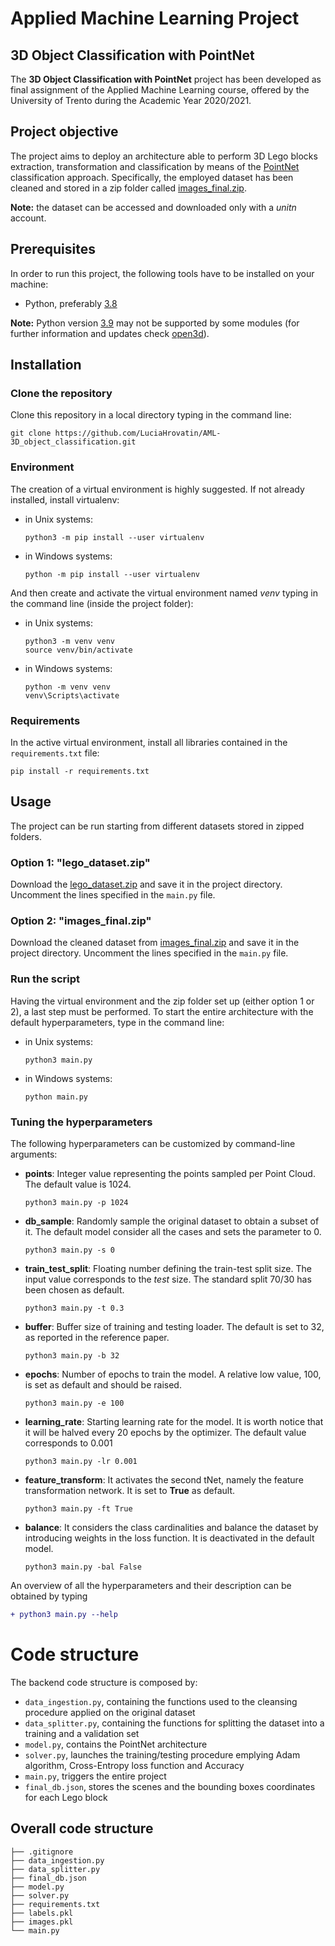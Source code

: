 # Applied Machine Learning Project
## 3D Object Classification with PointNet

The **3D Object Classification with PointNet** project has been developed as final assignment of the Applied Machine Learning course, offered by the University of Trento during the Academic Year 2020/2021.

## Project objective 
The project aims to deploy an architecture able to perform 3D Lego blocks extraction, transformation and classification by means of the [PointNet](https://arxiv.org/abs/1612.00593) classification approach. Specifically, the employed dataset has been cleaned and stored in a zip folder called [images_final.zip](https://drive.google.com/file/d/10B4uLcfnGG-srzVUV8F2Lq3v_a9kPoz1/view?usp=sharing).  

**Note:** the dataset can be accessed and downloaded only with a *unitn* account.  

## Prerequisites 

In order to run this project, the following tools have to be installed on your machine: 
- Python, preferably [3.8](https://www.python.org/downloads/release/python-380/) 

**Note:** Python version [3.9](https://www.python.org/downloads/release/python-390/) may not be supported by some modules (for further information and updates check [open3d](http://www.open3d.org/docs/latest/getting_started.html)).   

## Installation 

### Clone the repository 

Clone this repository in a local directory typing in the command line: 

```
git clone https://github.com/LuciaHrovatin/AML-3D_object_classification.git
```

### Environment 
The creation of a virtual environment is highly suggested. If not already installed, install virtualenv:

- in Unix systems:
    ```
    python3 -m pip install --user virtualenv
    ```

- in Windows systems:
    ```
    python -m pip install --user virtualenv
    ```

And then create and activate the virtual environment named *venv* typing in the command line (inside the project folder): 

- in Unix systems:
    ```
    python3 -m venv venv
    source venv/bin/activate
    ```

- in Windows systems:
    ```
    python -m venv venv
    venv\Scripts\activate
    ```

### Requirements 

In the active virtual environment, install all libraries contained in the `requirements.txt` file:

```
pip install -r requirements.txt
```

## Usage 
The project can be run starting from different datasets stored in zipped folders. 

### Option 1: "lego_dataset.zip"  
Download the [lego_dataset.zip](https://drive.google.com/file/d/1fohALgsFKM8VXY1pxoBkeANy_f52IdtL/view?usp=sharing) and save it in the project directory. Uncomment the lines specified in the `main.py` file.   

### Option 2: "images_final.zip"  
Download the cleaned dataset from [images_final.zip](https://drive.google.com/file/d/10B4uLcfnGG-srzVUV8F2Lq3v_a9kPoz1/view?usp=sharing) and save it in the project directory. Uncomment the lines specified in the `main.py` file.   

### Run the script 
Having the virtual environment and the zip folder set up (either option 1 or 2), a last step must be performed. To start the entire architecture with the default hyperparameters, type in the command line: 

- in Unix systems:
    ```
    python3 main.py
    ```

- in Windows systems:
    ```
    python main.py
    ```
    
### Tuning the hyperparameters

The following hyperparameters can be customized by command-line arguments:

- **points**: Integer value representing the points sampled per Point Cloud. The default value is 1024. 
    ```
    python3 main.py -p 1024
    ```
- **db_sample**: Randomly sample the original dataset to obtain a subset of it. The default model consider all the cases and sets the parameter to 0.
    ```
    python3 main.py -s 0
    ```
- **train_test_split**: Floating number defining the train-test split size. The input value corresponds to the *test* size. The standard split 70/30 has been chosen as default. 
    ```
    python3 main.py -t 0.3
    ```
- **buffer**: Buffer size of training and testing loader. The default is set to 32, as reported in the reference paper. 
    ```
    python3 main.py -b 32
    ```
- **epochs**: Number of epochs to train the model. A relative low value, 100, is set as default and should be raised. 
    ```
    python3 main.py -e 100
    ```
- **learning_rate**: Starting learning rate for the model. It is worth notice that it will be halved every 20 epochs by the optimizer. The default value corresponds to 0.001
    ```
    python3 main.py -lr 0.001
    ```
- **feature_transform**: It activates the second tNet, namely the feature transformation network. It is set to **True** as default. 
    ```
    python3 main.py -ft True
    ```
- **balance**: It considers the class cardinalities and balance the dataset by introducing weights in the loss function. It is deactivated in the default model. 
    ```
    python3 main.py -bal False
    ```

An overview of all the hyperparameters and their description can be obtained by typing     
```diff
+ python3 main.py --help 
``` 

# Code structure

The backend code structure is composed by:
-   `data_ingestion.py`, containing the functions used to the cleansing procedure applied on the original dataset 
-   `data_splitter.py`, containing the functions for splitting the dataset into a training and a validation set 
-   `model.py`, contains the PointNet architecture  
-   `solver.py`, launches the training/testing procedure emplying Adam algorithm, Cross-Entropy loss function and Accuracy   
-   `main.py`, triggers the entire project 
-   `final_db.json`, stores the scenes and the bounding boxes coordinates for each Lego block  

## Overall code structure
```
├── .gitignore
├── data_ingestion.py
├── data_splitter.py
├── final_db.json
├── model.py
├── solver.py
├── requirements.txt
├── labels.pkl
├── images.pkl
└── main.py
```
